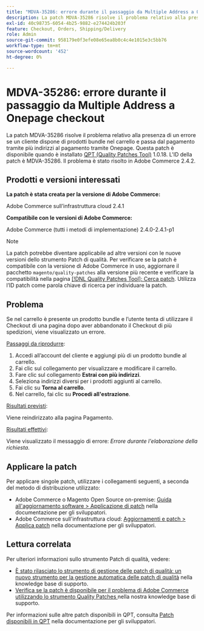 ```yaml
---
title: "MDVA-35286: errore durante il passaggio da Multiple Address a Onepage checkout"
description: La patch MDVA-35286 risolve il problema relativo alla presenza di un errore se un cliente dispone di prodotti bundle nel carrello e passa dal pagamento tramite più indirizzi al pagamento tramite Onepage. Questa patch è disponibile quando è installato [Quality Patches Tool (QPT)](/help/announcements/adobe-commerce-announcements/magento-quality-patches-released-new-tool-to-self-serve-quality-patches.md) 1.0.18. L'ID della patch è MDVA-35286. Il problema è stato risolto in Adobe Commerce 2.4.2.
exl-id: 40c98735-6054-4b25-9882-e274424b203f
feature: Checkout, Orders, Shipping/Delivery
role: Admin
source-git-commit: 958179e0f3efe08e65ea8b0c4c4e1015e3c5bb76
workflow-type: tm+mt
source-wordcount: '452'
ht-degree: 0%

---
```


# MDVA-35286: errore durante il passaggio da Multiple Address a Onepage checkout

La patch MDVA-35286 risolve il problema relativo alla presenza di un errore se un cliente dispone di prodotti bundle nel carrello e passa dal pagamento tramite più indirizzi al pagamento tramite Onepage. Questa patch è disponibile quando è installato [QPT (Quality Patches Tool)](/help/announcements/adobe-commerce-announcements/magento-quality-patches-released-new-tool-to-self-serve-quality-patches.md) 1.0.18. L&#39;ID della patch è MDVA-35286. Il problema è stato risolto in Adobe Commerce 2.4.2.

## Prodotti e versioni interessati

**La patch è stata creata per la versione di Adobe Commerce:**

Adobe Commerce sull’infrastruttura cloud 2.4.1

**Compatibile con le versioni di Adobe Commerce:**

Adobe Commerce (tutti i metodi di implementazione) 2.4.0-2.4.1-p1

>[!NOTE]
>
>La patch potrebbe diventare applicabile ad altre versioni con le nuove versioni dello strumento Patch di qualità. Per verificare se la patch è compatibile con la versione di Adobe Commerce in uso, aggiornare il pacchetto `magento/quality-patches` alla versione più recente e verificare la compatibilità nella pagina [[!DNL Quality Patches Tool]: Cerca patch](https://devdocs.magento.com/quality-patches/tool.html#patch-grid). Utilizza l’ID patch come parola chiave di ricerca per individuare la patch.

## Problema

Se nel carrello è presente un prodotto bundle e l’utente tenta di utilizzare il Checkout di una pagina dopo aver abbandonato il Checkout di più spedizioni, viene visualizzato un errore.

<u>Passaggi da riprodurre</u>:

1. Accedi all’account del cliente e aggiungi più di un prodotto bundle al carrello.
1. Fai clic sul collegamento per visualizzare e modificare il carrello.
1. Fare clic sul collegamento **Estrai con più indirizzi**.
1. Seleziona indirizzi diversi per i prodotti aggiunti al carrello.
1. Fai clic su **Torna al carrello**.
1. Nel carrello, fai clic su **Procedi all&#39;estrazione**.

<u>Risultati previsti</u>:

Viene reindirizzato alla pagina Pagamento.

<u>Risultati effettivi</u>:

Viene visualizzato il messaggio di errore: *Errore durante l&#39;elaborazione della richiesta*.

## Applicare la patch

Per applicare singole patch, utilizzare i collegamenti seguenti, a seconda del metodo di distribuzione utilizzato:

* Adobe Commerce o Magento Open Source on-premise: [Guida all&#39;aggiornamento software > Applicazione di patch](https://devdocs.magento.com/guides/v2.4/comp-mgr/patching/mqp.html) nella documentazione per gli sviluppatori.
* Adobe Commerce sull&#39;infrastruttura cloud: [Aggiornamenti e patch > Applica patch](https://devdocs.magento.com/cloud/project/project-patch.html) nella documentazione per gli sviluppatori.

## Lettura correlata

Per ulteriori informazioni sullo strumento Patch di qualità, vedere:

* [È stato rilasciato lo strumento di gestione delle patch di qualità: un nuovo strumento per la gestione automatica delle patch di qualità](/help/announcements/adobe-commerce-announcements/magento-quality-patches-released-new-tool-to-self-serve-quality-patches.md) nella knowledge base di supporto.
* [Verifica se la patch è disponibile per il problema di Adobe Commerce utilizzando lo strumento Quality Patches ](/help/support-tools/patches-available-in-qpt-tool/check-patch-for-magento-issue-with-magento-quality-patches.md) nella nostra knowledge base di supporto.

Per informazioni sulle altre patch disponibili in QPT, consulta [Patch disponibili in QPT](https://devdocs.magento.com/quality-patches/tool.html#patch-grid) nella documentazione per gli sviluppatori.

